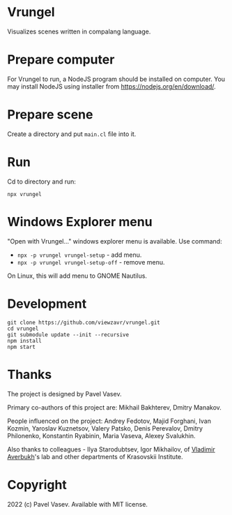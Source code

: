 # Vrungel

Visualizes scenes written in compalang language.

# Prepare computer

For Vrungel to run, a NodeJS program should be installed on computer.
You may install NodeJS using installer from https://nodejs.org/en/download/.

# Prepare scene

Create a directory and put `main.cl` file into it.

# Run

Cd to directory and run:
```
npx vrungel
```

# Windows Explorer menu

"Open with Vrungel..." windows explorer menu is available. Use command:
* `npx -p vrungel vrungel-setup` - add menu.
* `npx -p vrungel vrungel-setup-off` - remove menu.

On Linux, this will add menu to GNOME Nautilus.


# Development

```
git clone https://github.com/viewzavr/vrungel.git
cd vrungel
git submodule update --init --recursive
npm install
npm start
```

# Thanks

The project is designed by Pavel Vasev.

Primary co-authors of this project are: Mikhail Bakhterev, Dmitry Manakov.

People influenced on the project:
Andrey Fedotov,
Majid Forghani,
Ivan Kozmin,
Yaroslav Kuznetsov,
Valery Patsko,
Denis Perevalov,
Dmitry Philonenko,
Konstantin Ryabinin,
Maria Vaseva,
Alexey Svalukhin.

Also thanks to colleagues - Ilya Starodubtsev, Igor Mikhailov, of [Vladimir Averbukh](https://www.researchgate.net/profile/Vladimir-Averbukh)'s lab
and other departments of Krasovskii Institute.

# Copyright

2022 (c) Pavel Vasev. Available with MIT license.
